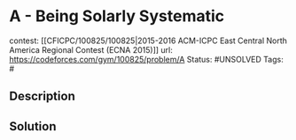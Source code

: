 # A - Being Solarly Systematic

contest: [[CFICPC/100825/100825|2015-2016 ACM-ICPC East Central North America Regional Contest (ECNA 2015)]]
url: https://codeforces.com/gym/100825/problem/A
Status: #UNSOLVED
Tags: #

## Description

## Solution

